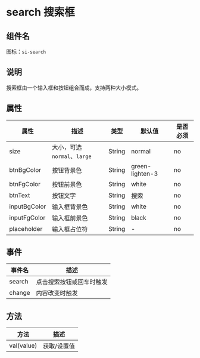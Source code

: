 # search 搜索框

## 组件名

图标：`si-search`

## 说明

搜索框由一个输入框和按钮组合而成，支持两种大小模式。

## 属性

| 属性     | 描述  | 类型   | 默认值 | 是否必须 |
| ---- | ---- | ---- | ---- | ---- |
| size | 大小，可选`normal`、`large` | String | normal | no       |
| btnBgColor | 按钮背景色 | String | green-lighten-3 | no |
| btnFgColor | 按钮前景色 | String | white | no |
| btnText | 按钮文字 | String | 搜索 | no |
| inputBgColor | 输入框背景色 | String | white | no |
| inputFgColor | 输入框前景色 | String | black | no |
| placeholder | 输入框占位符 | String | - | no |

## 事件

| 事件名 | 描述             |
| ------ | ---------------- |
| search  | 点击搜索按钮或回车时触发 |
| change | 内容改变时触发   |

## 方法

| 方法       | 描述        |
| ---------- | ----------- |
| val(value) | 获取/设置值 |
